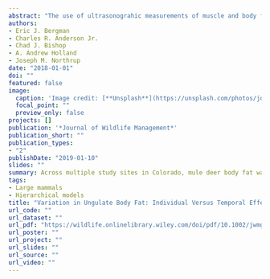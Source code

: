```yaml
---
abstract: "The use of ultrasonograhic measurements of muscle and body fat represent a relatively new data stream that can be used to address questions regarding ungulate condition. We have learned that measurements of body fat and presumably overall body condition among individual animals, even those taken from the same herd at that same time, are highly variable. Relatively little consideration has been given to the sources of variation in body fat and other physiological parameters in wildlife populations. We evaluated the components of variation in late‐winter mule deer (Odocoileus hemionus) body fat estimates: sampling variation (i.e., variation induced by the particular set of individuals that were sampled) and process variation (i.e., variation stemming from biological processes) with a long-term data set (2002–2015) from Colorado, USA. We collected our data from across Colorado as part of historical research, ongoing research, and periodic population monitoring programs. Mean percent ingesta‐free body fat (%IFBF) for sampled mule deer was 7.20±1.20% (SD). Covariates related to individual deer explained approximately 4% of the total variation in %IFBF and annual effects explained an additional 13% of the variation. Substantial residual variation in %IFBF (83%) remained unexplained. The source of the 83% of unexplained variation is partially linked to fine-scale spatial dynamics but also additional individual metrics we were unable to capture, primarily the presence or absence of dependent young. We speculate that the primary factors influencing late-winter mule deer body fat and overall condition are individual in nature. These results present a cautionary check on herd-level inference that can be made from individual late-winter body fat estimates and we postulate that for mule deer, alternative and additional body condition metrics may offer added utility in management scenarios. However, an important next step to better understand wildlife population health is to evaluate the sources and magnitude of variation within other body condition metrics, with the goal of further refining data that can better allow biologists to incorporate herd health into population management recommendations."
authors:
- Eric J. Bergman
- Charles R. Anderson Jr.
- Chad J. Bishop
- A. Andrew Holland
- Joseph M. Northrup
date: "2018-01-01"
doi: ""
featured: false
image:
  caption: 'Image credit: [**Unsplash**](https://unsplash.com/photos/jdD8gXaTZsc)'
  focal_point: ""
  preview_only: false
projects: []
publication: '*Journal of Wildlife Management*'
publication_short: ""
publication_types:
- "2"
publishDate: "2019-01-10"
slides: ""
summary: Across multiple study sites in Colorado, mule deer body fat was not well explained by spatial or temporal effects, suggesting individual characteristics, particularly the successful weaning of fawns in the previous year are the dominant forces driving variation in body fat.
tags:
- Large mammals
- Hierarchical models
title: "Variation in Ungulate Body Fat: Individual Versus Temporal Effects"
url_code: ""
url_dataset: ""
url_pdf: "https://wildlife.onlinelibrary.wiley.com/doi/pdf/10.1002/jwmg.21334"
url_poster: ""
url_project: ""
url_slides: ""
url_source: ""
url_video: ""
---
```



